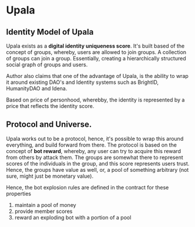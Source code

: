 # Upala

## Identity Model of Upala

Upala exists as a **digital identity uniqueness score**. It's built based of the concept of groups, whereby, users are allowed to join groups. A collection of groups can join a group. Essentially, creating a hierarchically structured social graph of groups and users.

Author also claims that one of the advantage of Upala, is the ability to wrap it around existing DAO's and Identity systems such as BrightID, HumanityDAO and Idena.

Based on price of personhood, wherebby, the identity is represented by a price that reflects the identity score.


## Protocol and Universe.

Upala works out to be a protocol, hence, it's possible to wrap this around everything, and build forward from there. The protocol is based on the concept of **bot reward**, whereby, any user can try to acquire this reward from others by attack them. The groups are somewhat there to represent scores of the individuals in the group, and this score represents users trust. Hence, the groups have value as well, or, a pool of something arbitrary (not sure, might just be monetary value).

Hence, the bot explosion rules are defined in the contract for these properties
1. maintain a pool of money
2. provide member scores
3. reward an exploding bot with a portion of a pool
